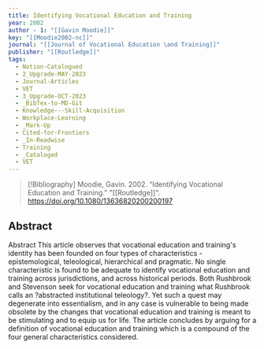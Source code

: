```yaml
---
title: Identifying Vocational Education and Training
year: 2002
author - 1: "[[Gavin Moodie]]"
key: "[[Moodie2002-nc]]"
journal: "[[Journal of Vocational Education \and Training]]"
publisher: "[[Routledge]]"
tags:
  - Notion-Catalogued
  - 2_Upgrade-MAY-2023
  - Journal-Articles
  - VET
  - 3_Upgrade-OCT-2023
  - _BibTex-to-MD-Git
  - Knowledge---Skill-Acquisition
  - Workplace-Learning
  - _Mark-Up
  - Cited-for-Frontiers
  - _In-Readwise
  - Training
  - _Cataloged
  - VET
---
```


> [!Bibliography]
> Moodie, Gavin. 2002. “Identifying Vocational Education and Training.” "[[Routledge]]". https://doi.org/10.1080/13636820200200197

## Abstract
Abstract This article observes that vocational education and training's identity has been founded on four types of characteristics -  epistemological, teleological, hierarchical and pragmatic. No single characteristic is found to be adequate to identify vocational education and training across jurisdictions, and across historical periods. Both Rushbrook and Stevenson seek for vocational education and training what Rushbrook calls an ?abstracted institutional teleology?. Yet such a quest may degenerate into essentialism, and in any case is vulnerable to being made obsolete by the changes that vocational education and training is meant to be stimulating and to equip us for life. The article concludes by arguing for a definition of vocational education and training which is a compound of the four general characteristics considered.
